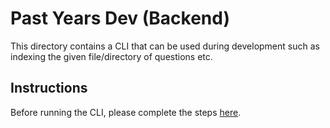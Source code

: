 # Past Years Dev (Backend)

This directory contains a CLI that can be used during development such as indexing the given file/directory of questions etc.

## Instructions

Before running the CLI, please complete the steps [here](../README.md).
